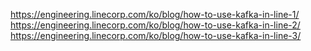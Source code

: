 https://engineering.linecorp.com/ko/blog/how-to-use-kafka-in-line-1/
https://engineering.linecorp.com/ko/blog/how-to-use-kafka-in-line-2/
https://engineering.linecorp.com/ko/blog/how-to-use-kafka-in-line-3/